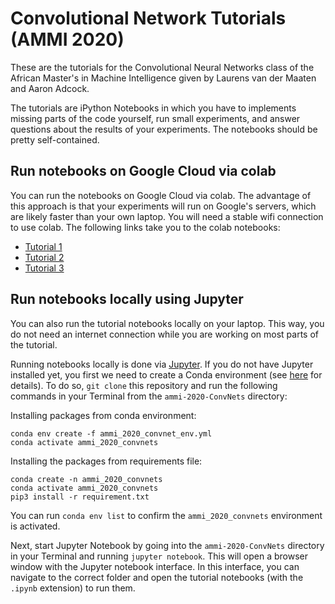 # Convolutional Network Tutorials (AMMI 2020)
These are the tutorials for the Convolutional Neural Networks class of the African Master's in Machine Intelligence given by Laurens van der Maaten and Aaron Adcock.

The tutorials are iPython Notebooks in which you have to implements missing parts of the code yourself, run small experiments, and answer questions about the results of your experiments. The notebooks should be pretty self-contained.

## Run notebooks on Google Cloud via colab

You can run the notebooks on Google Cloud via colab. The advantage of this approach is that your experiments will run on Google's servers, which are likely faster than your own laptop. You will need a stable wifi connection to use colab. The following links take you to the colab notebooks:

* [Tutorial 1](https://colab.research.google.com/github/lvdmaaten/convnet_tutorials/blob/master/convnet_tutorial1.ipynb)
* [Tutorial 2](https://colab.research.google.com/github/lvdmaaten/convnet_tutorials/blob/master/convnet_tutorial2.ipynb)
* [Tutorial 3](https://colab.research.google.com/github/lvdmaaten/convnet_tutorials/blob/master/convnet_tutorial3.ipynb)

## Run notebooks locally using Jupyter

You can also run the tutorial notebooks locally on your laptop. This way, you do not need an internet connection while you are working on most parts of the tutorial.

Running notebooks locally is done via [Jupyter](https://jupyter.org/). If you do not have Jupyter installed yet, you first we need to create a Conda environment (see [here](https://docs.conda.io/projects/conda/en/latest/user-guide/tasks/manage-environments.html) for details). To do so, `git clone` this repository and run the following commands in your Terminal from the `ammi-2020-ConvNets` directory: 

Installing packages from conda environment:
```
conda env create -f ammi_2020_convnet_env.yml
conda activate ammi_2020_convnets
```
Installing the packages from requirements file:
```
conda create -n ammi_2020_convnets
conda activate ammi_2020_convnets
pip3 install -r requirement.txt
```
You can run `conda env list` to confirm the `ammi_2020_convnets` environment is activated.

Next, start Jupyter Notebook by going into the `ammi-2020-ConvNets` directory in your Terminal and running `jupyter notebook`. This will open a browser window with the Jupyter notebook interface. In this interface, you can navigate to the correct folder and open the tutorial notebooks (with the `.ipynb` extension) to run them.
